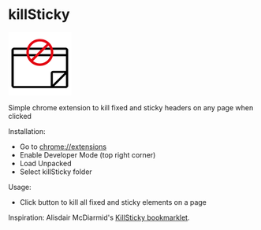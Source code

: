 # killSticky 

![alt text](images/killSticky128.png) 

Simple chrome extension to kill fixed and sticky headers on any page when clicked

Installation:
* Go to [chrome://extensions](chrome://extensions)
* Enable Developer Mode (top right corner)
* Load Unpacked
* Select killSticky folder

Usage:
* Click button to kill all fixed and sticky elements on a page

Inspiration:
Alisdair McDiarmid's [KillSticky bookmarklet](https://alisdair.mcdiarmid.org/kill-sticky-headers/).

